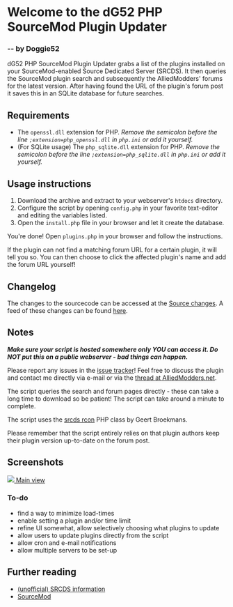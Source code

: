 # Welcome to the dG52 PHP SourceMod Plugin Updater #
### -- by Doggie52 ###

dG52 PHP SourceMod Plugin Updater grabs a list of the plugins installed on your SourceMod-enabled Source Dedicated Server (SRCDS). It then queries the SourceMod plugin search and subsequently the AlliedModders' forums for the latest version. After having found the URL of the plugin's forum post it saves this in an SQLite database for future searches.

## Requirements ##
  * The `openssl.dll` extension for PHP. _Remove the semicolon before the line `;extension=php_openssl.dll` in `php.ini` or add it yourself._
  * (For SQLite usage) The `php_sqlite.dll` extension for PHP. _Remove the semicolon before the line `;extension=php_sqlite.dll` in `php.ini` or add it yourself._

## Usage instructions ##
  1. Download the archive and extract to your webserver's `htdocs` directory.
  1. Configure the script by opening `config.php` in your favorite text-editor and editing the variables listed.
  1. Open the `install.php` file in your browser and let it create the database.

You're done! Open `plugins.php` in your browser and follow the instructions.

If the plugin can not find a matching forum URL for a certain plugin, it will tell you so. You can then choose to click the affected plugin's name and add the forum URL yourself!

## Changelog ##
The changes to the sourcecode can be accessed at the [Source changes](http://code.google.com/p/dg52-php-sm-plugin-updater/source/list). A feed of these changes can be found [here](http://code.google.com/feeds/p/dg52-php-sm-plugin-updater/svnchanges/basic).

## Notes ##
_**Make sure your script is hosted somewhere only YOU can access it. Do NOT put this on a public webserver - bad things can happen.**_

Please report any issues in the [issue tracker](http://code.google.com/p/dg52-php-sm-plugin-updater/issues/entry)! Feel free to discuss the plugin and contact me directly via e-mail or via the [thread at AlliedModders.net](http://forums.alliedmods.net/showthread.php?t=135649).

The script queries the search and forum pages directly - these can take a long time to download so be patient! The script can take around a minute to complete.

The script uses the [srcds rcon](http://www.phpclasses.org/package/4897-PHP-Send-RCON-commands-to-a-Source-based-game-server.html) PHP class by Geert Broekmans.

Please remember that the script entirely relies on that plugin authors keep their plugin version up-to-date on the forum post.

## Screenshots ##
<a href='http://forums.alliedmods.net/attachment.php?attachmentid=72550&d=1283114764'><img src='http://forums.alliedmods.net/attachment.php?attachmentid=72550&d=1283114764' />
Main view</a>

### To-do ###
  * find a way to minimize load-times
  * enable setting a plugin and/or time limit
  * refine UI somewhat, allow selectively choosing what plugins to update
  * allow users to update plugins directly from the script
  * allow cron and e-mail notifications
  * allow multiple servers to be set-up

## Further reading ##
  * [(unofficial) SRCDS information](http://www.srcds.com)
  * [SourceMod](http://www.sourcemod.net)